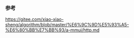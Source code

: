 
### 参考

https://gitee.com/xiao-xiao-sheng/algorithm/blob/master/%E6%9C%9D%E5%93%A5-%E6%80%BB%E7%BB%93/a-mmui/http.md


